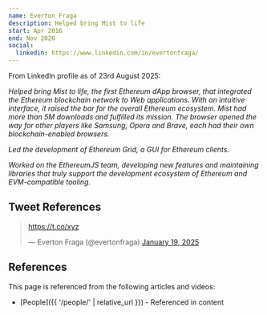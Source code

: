 ```yaml
---
name: Everton Fraga
description: Helped bring Mist to life
start: Apr 2016
end: Nov 2020
social:
  linkedin: https://www.linkedin.com/in/evertonfraga/
---
```

From LinkedIn profile as of 23rd August 2025:

*Helped bring Mist to life, the first Ethereum dApp browser, that integrated the Ethereum blockchain network to Web applications. With an intuitive interface, it raised the bar for the overall Ethereum ecosystem. Mist had more than 5M downloads and fulfilled its mission. The browser opened the way for other players like Samsung, Opera and Brave, each had their own blockchain-enabled browsers.*

*Led the development of Ethereum Grid, a GUI for Ethereum clients.*

*Worked on the EthereumJS team, developing new features and maintaining libraries that truly support the development ecosystem of Ethereum and EVM-compatible tooling.*


## Tweet References

<blockquote class="twitter-tweet"><p lang="en" dir="ltr"><a href="https://t.co/xyz">https://t.co/xyz</a></p>&mdash; Everton Fraga (@evertonfraga) <a href="https://twitter.com/evertonfraga/status/1958922326923518328">January 19, 2025</a></blockquote>
<script async src="https://platform.twitter.com/widgets.js" charset="utf-8"></script>

## References

This page is referenced from the following articles and videos:

- [People]({{ '/people/' | relative_url }}) - Referenced in content